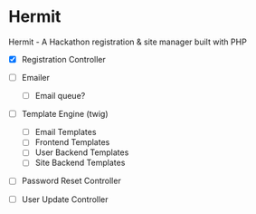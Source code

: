 # Hermit
Hermit - A Hackathon registration &amp; site manager built with PHP

- [x] Registration Controller
- [ ] Emailer
    - [ ] Email queue?
- [ ] Template Engine (twig)
    - [ ] Email Templates
    - [ ] Frontend Templates
    - [ ] User Backend Templates
    - [ ] Site Backend Templates
- [ ] Password Reset Controller
- [ ] User Update Controller
    